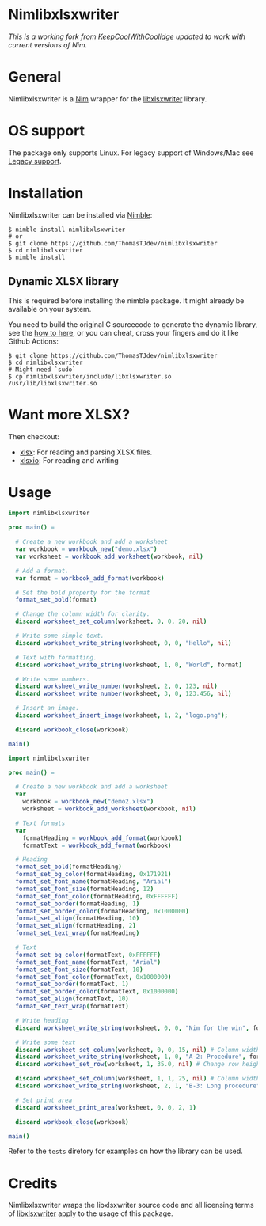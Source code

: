 # Nimlibxlsxwriter

*This is a working fork from [KeepCoolWithCoolidge](https://github.com/KeepCoolWithCoolidge/nimlibxlsxwriter) updated to work with current versions of Nim.*

# General

Nimlibxlsxwriter is a [Nim](https://nim-lang.org/) wrapper for the
[libxlsxwriter](https://github.com/jmcnamara/libxlsxwriter) library.


# OS support

The package only supports Linux. For legacy support of Windows/Mac see [Legacy support](legacy/LEAGACY.md).


# Installation

Nimlibxlsxwriter can be installed via [Nimble](https://github.com/nim-lang/nimble):

```
$ nimble install nimlibxlsxwriter
# or
$ git clone https://github.com/ThomasTJdev/nimlibxlsxwriter
$ cd nimlibxlsxwriter
$ nimble install
```

## Dynamic XLSX library
This is required before installing the nimble package. It might already be
available on your system.

You need to build the original C sourcecode to generate the dynamic library, see
the [how to here](http://libxlsxwriter.github.io/getting_started.html), or you
can cheat, cross your fingers and do it like Github Actions:
```
$ git clone https://github.com/ThomasTJdev/nimlibxlsxwriter
$ cd nimlibxlsxwriter
# Might need `sudo`
$ cp nimlibxlsxwriter/include/libxlsxwriter.so /usr/lib/libxlsxwriter.so
```

# Want more XLSX?

Then checkout:
- [xlsx](https://github.com/xflywind/xlsx): For reading and parsing XLSX files.
- [xlsxio](https://github.com/jiiihpeeh/xlsxio-nim): For reading and writing


# Usage

```nim
import nimlibxlsxwriter

proc main() =

  # Create a new workbook and add a worksheet
  var workbook = workbook_new("demo.xlsx")
  var worksheet = workbook_add_worksheet(workbook, nil)

  # Add a format.
  var format = workbook_add_format(workbook)

  # Set the bold property for the format
  format_set_bold(format)

  # Change the column width for clarity.
  discard worksheet_set_column(worksheet, 0, 0, 20, nil)

  # Write some simple text.
  discard worksheet_write_string(worksheet, 0, 0, "Hello", nil)

  # Text with formatting.
  discard worksheet_write_string(worksheet, 1, 0, "World", format)

  # Write some numbers.
  discard worksheet_write_number(worksheet, 2, 0, 123, nil)
  discard worksheet_write_number(worksheet, 3, 0, 123.456, nil)

  # Insert an image.
  discard worksheet_insert_image(worksheet, 1, 2, "logo.png");

  discard workbook_close(workbook)

main()
```

```nim
import nimlibxlsxwriter

proc main() =

  # Create a new workbook and add a worksheet
  var
    workbook = workbook_new("demo2.xlsx")
    worksheet = workbook_add_worksheet(workbook, nil)

  # Text formats
  var
    formatHeading = workbook_add_format(workbook)
    formatText = workbook_add_format(workbook)

  # Heading
  format_set_bold(formatHeading)
  format_set_bg_color(formatHeading, 0x171921)
  format_set_font_name(formatHeading, "Arial")
  format_set_font_size(formatHeading, 12)
  format_set_font_color(formatHeading, 0xFFFFFF)
  format_set_border(formatHeading, 1)
  format_set_border_color(formatHeading, 0x1000000)
  format_set_align(formatHeading, 10)
  format_set_align(formatHeading, 2)
  format_set_text_wrap(formatHeading)

  # Text
  format_set_bg_color(formatText, 0xFFFFFF)
  format_set_font_name(formatText, "Arial")
  format_set_font_size(formatText, 10)
  format_set_font_color(formatText, 0x1000000)
  format_set_border(formatText, 1)
  format_set_border_color(formatText, 0x1000000)
  format_set_align(formatText, 10)
  format_set_text_wrap(formatText)

  # Write heading
  discard worksheet_write_string(worksheet, 0, 0, "Nim for the win", formatHeading)

  # Write some text
  discard worksheet_set_column(worksheet, 0, 0, 15, nil) # Column width: col-A
  discard worksheet_write_string(worksheet, 1, 0, "A-2: Procedure", formatText) # Write text
  discard worksheet_set_row(worksheet, 1, 35.0, nil) # Change row height: row-2

  discard worksheet_set_column(worksheet, 1, 1, 25, nil) # Column width: col-B
  discard worksheet_write_string(worksheet, 2, 1, "B-3: Long procedure", formatText) # Write text

  # Set print area
  discard worksheet_print_area(worksheet, 0, 0, 2, 1)

  discard workbook_close(workbook)

main()
```

Refer to the ```tests``` diretory for examples on how the library can be used.

# Credits

Nimlibxlsxwriter wraps the libxlsxwriter source code and all licensing terms of
[libxlsxwriter](https://github.com/jmcnamara/libxlsxwriter) apply to the usage
of this package.